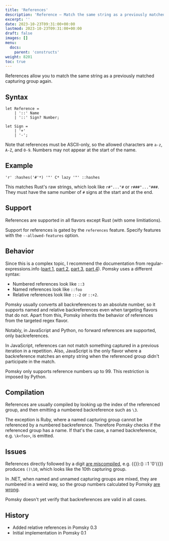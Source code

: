 ```yaml
---
title: 'References'
description: 'Reference – Match the same string as a previously matched capturing group again'
excerpt: ''
date: 2023-10-23T09:31:00+00:00
lastmod: 2023-10-23T09:31:00+00:00
draft: false
images: []
menu:
  docs:
    parent: 'constructs'
weight: 8201
toc: true
---
```


References allow you to match the same string as a previously matched capturing group again.

## Syntax

```pomsky
let Reference =
    | '::' Name
    | '::' Sign? Number;

let Sign =
    | '+'
    | '-';
```

Note that references must be ASCII-only, so the allowed characters are `a-z`, `A-Z`, and `0-9`.
Numbers may not appear at the start of the name.

## Example

```pomsky
'r' :hashes('#'*) '"' C* lazy '"' ::hashes
```

This matches Rust's raw strings, which look like `r#"..."#` or `r###"..."###`. They must have the
same number of `#` signs at the start and at the end.

## Support

References are supported in all flavors except Rust (with some limitiations).

Support for references is gated by the `references` feature. Specify features with the
`--allowed-features` option.

## Behavior

Since this is a complex topic, I recommend the documentation from regular-expressions.info
([part 1][pt-1], [part 2][pt-2], [part 3][pt-3], [part 4][pt-4]). Pomsky uses a different syntax:

[pt-1]: https://www.regular-expressions.info/backref.html
[pt-2]: https://www.regular-expressions.info/backref2.html
[pt-3]: https://www.regular-expressions.info/named.html
[pt-4]: https://www.regular-expressions.info/backrefrel.html

- Numbered references look like `::3`
- Named references look like `::foo`
- Relative references look like `::-2` or `::+2`.

Pomsky usually converts all backreferences to an absolute number, so it supports named and relative
backreferences even when targeting flavors that do not. Apart from this, Pomsky inherits the
behavior of references from the targeted regex flavor.

Notably, in JavaScript and Python, no forward references are supported, only backreferences.

In JavaScript, references can not match something captured in a previous iteration in a repetition.
Also, JavaScript is the only flavor where a backreference matches an empty string when the referenced
group didn't participate in the match.

Pomsky only supports reference numbers up to 99. This restriction is imposed by Python.

## Compilation

References are usually compiled by looking up the index of the referenced group, and then emitting
a numbered backreference such as `\3`.

The exception is Ruby, where a named capturing group cannot be referenced by a numbered
backreference. Therefore Pomsky checks if the referenced group has a name. If that's the case, a
named backreference, e.g. `\k<foo>`, is emitted.

## Issues

References directly followed by a digit [are miscompiled][digit-bug], e.g.
{{<po>}}:() ::1 '0'{{</po>}} produces `()\10`, which looks like the 10th capturing group.

In .NET, when named and unnamed capturing groups are mixed, they are numbered in a weird way, so
the group numbers calculated by Pomsky [are wrong][number-bug].

Pomsky doesn't yet verify that backreferences are valid in all cases.

[digit-bug]: https://github.com/pomsky-lang/pomsky/issues/97
[number-bug]: https://github.com/pomsky-lang/pomsky/issues/96

## History

- Added relative references in Pomsky 0.3
- Initial implementation in Pomsky 0.1
